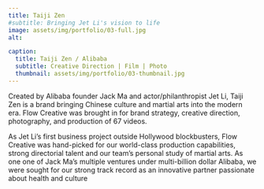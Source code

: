```yaml
---
title: Taiji Zen
#subtitle: Bringing Jet Li's vision to life
image: assets/img/portfolio/03-full.jpg
alt: 

caption:
  title: Taiji Zen / Alibaba
  subtitle: Creative Direction | Film | Photo
  thumbnail: assets/img/portfolio/03-thumbnail.jpg
---
```

Created by Alibaba founder Jack Ma and actor/philanthropist Jet Li, Taiji Zen is a brand bringing Chinese culture and martial arts into the modern era. Flow Creative was brought in for brand strategy, creative direction, photography, and production of 67 videos.

As Jet Li’s first business project outside Hollywood blockbusters, Flow Creative was hand-picked for our world-class production capabilities, strong directorial talent and our team’s personal study of martial arts. As one one of Jack Ma’s multiple ventures under multi-billion dollar Alibaba, we were sought for our strong track record as an innovative partner passionate about health and culture
